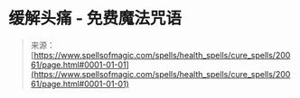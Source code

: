 <!--yml

category: 未分类

date: 2024-06-12 19:02:33

-->

# 缓解头痛 - 免费魔法咒语

> 来源：[https://www.spellsofmagic.com/spells/health_spells/cure_spells/20061/page.html#0001-01-01](https://www.spellsofmagic.com/spells/health_spells/cure_spells/20061/page.html#0001-01-01)
